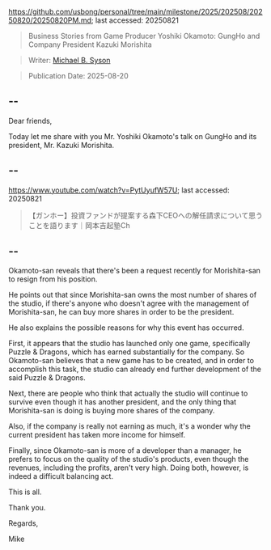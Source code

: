 https://github.com/usbong/personal/tree/main/milestone/2025/202508/20250820/20250820PM.md; last accessed: 20250821

> Business Stories from Game Producer Yoshiki Okamoto: GungHo and Company President Kazuki Morishita

> Writer: [Michael B. Syson](https://www.linkedin.com/in/michaelsyson/)

> Publication Date: 2025-08-20

## --

Dear friends,

Today let me share with you Mr. Yoshiki Okamoto's talk on GungHo and its president, Mr. Kazuki Morishita.

## --

https://www.youtube.com/watch?v=PytUyufW57U; last accessed: 20250821

> 【ガンホー】投資ファンドが提案する森下CEOへの解任請求について思うことを語ります｜岡本吉起塾Ch

## --

Okamoto-san reveals that there's been a request recently for Morishita-san to resign from his position.

He points out that since Morishita-san owns the most number of shares of the studio, if there's anyone who doesn't agree with the management of Morishita-san, he can buy more shares in order to be the president.

He also explains the possible reasons for why this event has occurred. 

First, it appears that the studio has launched only one game, specifically Puzzle & Dragons, which has earned substantially for the company. So Okamoto-san believes that a new game has to be created, and in order to accomplish this task, the studio can already end further development of the said Puzzle & Dragons.

Next, there are people who think that actually the studio will continue to survive even though it has another president, and the only thing that Morishita-san is doing is buying more shares of the company.

Also, if the company is really not earning as much, it's a wonder why the current president has taken more income for himself.

Finally, since Okamoto-san is more of a developer than a manager, he prefers to focus on the quality of the studio's products, even though the revenues, including the profits, aren't very high. Doing both, however, is indeed a difficult balancing act.

This is all.

Thank you.

Regards,

Mike